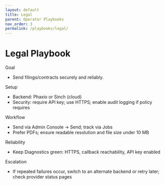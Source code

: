 ```yaml
---
layout: default
title: Legal
parent: Operator Playbooks
nav_order: 3
permalink: /playbooks/legal/
---
```


# Legal Playbook

Goal
- Send filings/contracts securely and reliably.

Setup
- Backend: Phaxio or Sinch (cloud)
- Security: require API key; use HTTPS; enable audit logging if policy requires

Workflow
- Send via Admin Console → Send; track via Jobs
- Prefer PDFs; ensure readable resolution and file size under 10 MB

Reliability
- Keep Diagnostics green: HTTPS, callback reachability, API key enabled

Escalation
- If repeated failures occur, switch to an alternate backend or retry later; check provider status pages

